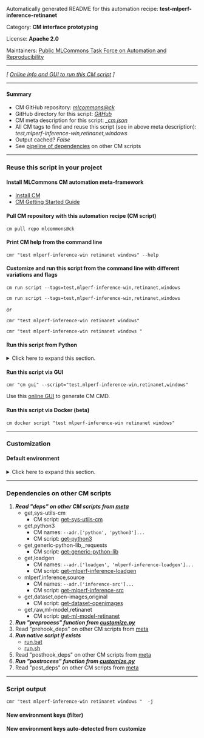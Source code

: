 Automatically generated README for this automation recipe: **test-mlperf-inference-retinanet**

Category: **CM interface prototyping**

License: **Apache 2.0**

Maintainers: [Public MLCommons Task Force on Automation and Reproducibility](https://github.com/mlcommons/ck/blob/master/docs/taskforce.md)

---
*[ [Online info and GUI to run this CM script](https://access.cknowledge.org/playground/?action=scripts&name=test-mlperf-inference-retinanet,1cedbc3b642a403a) ]*

---
#### Summary

* CM GitHub repository: *[mlcommons@ck](https://github.com/mlcommons/ck/tree/dev/cm-mlops)*
* GitHub directory for this script: *[GitHub](https://github.com/mlcommons/ck/tree/dev/cm-mlops/script/test-mlperf-inference-retinanet)*
* CM meta description for this script: *[_cm.json](_cm.json)*
* All CM tags to find and reuse this script (see in above meta description): *test,mlperf-inference-win,retinanet,windows*
* Output cached? *False*
* See [pipeline of dependencies](#dependencies-on-other-cm-scripts) on other CM scripts


---
### Reuse this script in your project

#### Install MLCommons CM automation meta-framework

* [Install CM](https://access.cknowledge.org/playground/?action=install)
* [CM Getting Started Guide](https://github.com/mlcommons/ck/blob/master/docs/getting-started.md)

#### Pull CM repository with this automation recipe (CM script)

```cm pull repo mlcommons@ck```

#### Print CM help from the command line

````cmr "test mlperf-inference-win retinanet windows" --help````

#### Customize and run this script from the command line with different variations and flags

`cm run script --tags=test,mlperf-inference-win,retinanet,windows`

`cm run script --tags=test,mlperf-inference-win,retinanet,windows `

*or*

`cmr "test mlperf-inference-win retinanet windows"`

`cmr "test mlperf-inference-win retinanet windows " `


#### Run this script from Python

<details>
<summary>Click here to expand this section.</summary>

```python

import cmind

r = cmind.access({'action':'run'
                  'automation':'script',
                  'tags':'test,mlperf-inference-win,retinanet,windows'
                  'out':'con',
                  ...
                  (other input keys for this script)
                  ...
                 })

if r['return']>0:
    print (r['error'])

```

</details>


#### Run this script via GUI

```cmr "cm gui" --script="test,mlperf-inference-win,retinanet,windows"```

Use this [online GUI](https://cKnowledge.org/cm-gui/?tags=test,mlperf-inference-win,retinanet,windows) to generate CM CMD.

#### Run this script via Docker (beta)

`cm docker script "test mlperf-inference-win retinanet windows" `

___
### Customization

#### Default environment

<details>
<summary>Click here to expand this section.</summary>

These keys can be updated via `--env.KEY=VALUE` or `env` dictionary in `@input.json` or using script flags.


</details>

___
### Dependencies on other CM scripts


  1. ***Read "deps" on other CM scripts from [meta](https://github.com/mlcommons/ck/tree/dev/cm-mlops/script/test-mlperf-inference-retinanet/_cm.json)***
     * get,sys-utils-cm
       - CM script: [get-sys-utils-cm](https://github.com/mlcommons/ck/tree/master/cm-mlops/script/get-sys-utils-cm)
     * get,python3
       * CM names: `--adr.['python', 'python3']...`
       - CM script: [get-python3](https://github.com/mlcommons/ck/tree/master/cm-mlops/script/get-python3)
     * get,generic-python-lib,_requests
       - CM script: [get-generic-python-lib](https://github.com/mlcommons/ck/tree/master/cm-mlops/script/get-generic-python-lib)
     * get,loadgen
       * CM names: `--adr.['loadgen', 'mlperf-inference-loadgen']...`
       - CM script: [get-mlperf-inference-loadgen](https://github.com/mlcommons/ck/tree/master/cm-mlops/script/get-mlperf-inference-loadgen)
     * mlperf,inference,source
       * CM names: `--adr.['inference-src']...`
       - CM script: [get-mlperf-inference-src](https://github.com/mlcommons/ck/tree/master/cm-mlops/script/get-mlperf-inference-src)
     * get,dataset,open-images,original
       - CM script: [get-dataset-openimages](https://github.com/mlcommons/ck/tree/master/cm-mlops/script/get-dataset-openimages)
     * get,raw,ml-model,retinanet
       - CM script: [get-ml-model-retinanet](https://github.com/mlcommons/ck/tree/master/cm-mlops/script/get-ml-model-retinanet)
  1. ***Run "preprocess" function from [customize.py](https://github.com/mlcommons/ck/tree/dev/cm-mlops/script/test-mlperf-inference-retinanet/customize.py)***
  1. Read "prehook_deps" on other CM scripts from [meta](https://github.com/mlcommons/ck/tree/dev/cm-mlops/script/test-mlperf-inference-retinanet/_cm.json)
  1. ***Run native script if exists***
     * [run.bat](https://github.com/mlcommons/ck/tree/dev/cm-mlops/script/test-mlperf-inference-retinanet/run.bat)
     * [run.sh](https://github.com/mlcommons/ck/tree/dev/cm-mlops/script/test-mlperf-inference-retinanet/run.sh)
  1. Read "posthook_deps" on other CM scripts from [meta](https://github.com/mlcommons/ck/tree/dev/cm-mlops/script/test-mlperf-inference-retinanet/_cm.json)
  1. ***Run "postrocess" function from [customize.py](https://github.com/mlcommons/ck/tree/dev/cm-mlops/script/test-mlperf-inference-retinanet/customize.py)***
  1. Read "post_deps" on other CM scripts from [meta](https://github.com/mlcommons/ck/tree/dev/cm-mlops/script/test-mlperf-inference-retinanet/_cm.json)

___
### Script output
`cmr "test mlperf-inference-win retinanet windows "  -j`
#### New environment keys (filter)

#### New environment keys auto-detected from customize

